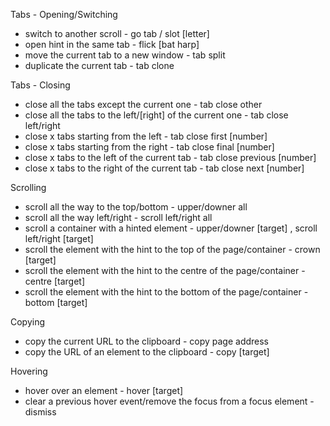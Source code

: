 Tabs - Opening/Switching
  - switch to another scroll - go tab / slot [letter]
  - open hint in the same tab - flick [bat harp]
  - move the current tab to a new window - tab split
  - duplicate the current tab - tab clone

Tabs - Closing
  - close all the tabs except the current one - tab close other
  - close all the tabs to the left/[right] of the current one - tab close left/right
  - close x tabs starting from the left - tab close first [number]   
  - close x tabs starting from the right - tab close final [number]
  - close x tabs to the left of the current tab - tab close previous [number]
  - close x tabs to the right of the current tab - tab close next [number]
  
Scrolling
  - scroll all the way to the top/bottom - upper/downer all
  - scroll all the way left/right - scroll left/right all
  - scroll a container with a hinted element - upper/downer [target] , scroll left/right [target]
  - scroll the element with the hint to the top of the page/container - crown [target]
  - scroll the element with the hint to the centre of the page/container - centre [target]
  - scroll the element with the hint to the bottom of the page/container - bottom [target]

Copying
  - copy the current URL to the clipboard - copy page address
  - copy the URL of an element to the clipboard - copy [target]

Hovering
  - hover over an element - hover [target]
  - clear a previous hover event/remove the focus from a focus element - dismiss